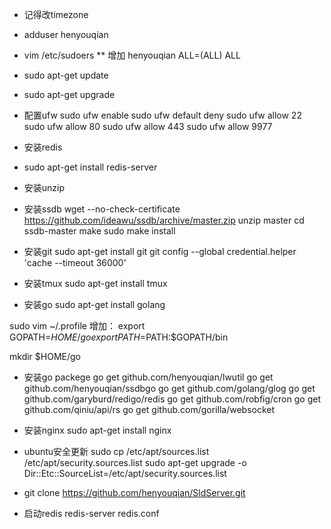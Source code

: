* 记得改timezone

* adduser henyouqian
* vim /etc/sudoers
** 增加 henyouqian ALL=(ALL) ALL
* sudo apt-get update
* sudo apt-get upgrade

- 配置ufw
sudo ufw enable
sudo ufw default deny 
sudo ufw allow 22
sudo ufw allow 80
sudo ufw allow 443
sudo ufw allow 9977

- 安装redis
* sudo apt-get install redis-server

- 安装unzip

- 安装ssdb
wget --no-check-certificate https://github.com/ideawu/ssdb/archive/master.zip
unzip master
cd ssdb-master
make
sudo make install

- 安装git
sudo apt-get install git
git config --global credential.helper 'cache --timeout 36000'

- 安装tmux
sudo apt-get install tmux

- 安装go
sudo apt-get install golang

sudo vim ~/.profile
增加：
export GOPATH=$HOME/go
export PATH=$PATH:$GOPATH/bin

mkdir $HOME/go

- 安装go packege
go get github.com/henyouqian/lwutil
go get github.com/henyouqian/ssdbgo
go get github.com/golang/glog
go get github.com/garyburd/redigo/redis
go get github.com/robfig/cron
go get github.com/qiniu/api/rs
go get github.com/gorilla/websocket

- 安装nginx
sudo apt-get install nginx

- ubuntu安全更新
sudo cp /etc/apt/sources.list /etc/apt/security.sources.list
sudo apt-get upgrade -o Dir::Etc::SourceList=/etc/apt/security.sources.list

- git clone https://github.com/henyouqian/SldServer.git

- 启动redis
redis-server redis.conf




